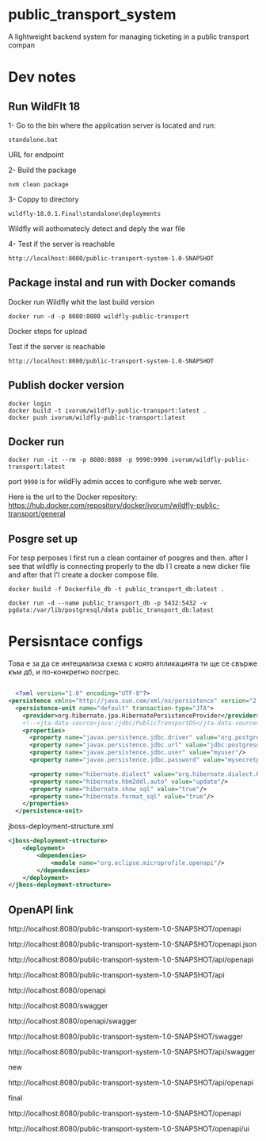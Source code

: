 # public_transport_system

A lightweight backend system for managing ticketing in a public transport compan

# Dev notes

## Run WildFlt 18

1- Go to the bin where the application server is located and run:

```
standalone.bat
```

URL for endpoint

2- Build the package

```
nvm clean package
```

3- Coppy to directory

```
wildfly-18.0.1.Final\standalone\deployments
```

Wildfly will aothomatecly detect and deply the war file

4- Test if the server is reachable

```
http://localhost:8080/public-transport-system-1.0-SNAPSHOT
```

## Package instal and run with Docker comands

Docker run Wildfly whit the last build version

```
docker run -d -p 8080:8080 wildfly-public-transport
```

Docker steps for upload

Test if the server is reachable

```
http://localhost:8080/public-transport-system-1.0-SNAPSHOT
```

## Publish docker version

```
docker login
docker build -t ivorum/wildfly-public-transport:latest .
docker push ivorum/wildfly-public-transport:latest
```

## Docker run

```
docker run -it --rm -p 8080:8080 -p 9990:9990 ivorum/wildfly-public-transport:latest

```

port `9990` is for wildFly admin acces to configure whe web server.

Here is the url to the Docker repository:
https://hub.docker.com/repository/docker/ivorum/wildfly-public-transport/general

## Posgre set up

For tesp perposes I first run a clean container of posgres and then. after I see that wildfly is connecting properly to the db I`l create a new dicker file and after that I'l create a docker compose file.

```
docker build -f Dockerfile_db -t public_transport_db:latest .
```

```
docker run -d --name public_transport_db -p 5432:5432 -v pgdata:/var/lib/postgresql/data public_transport_db:latest
```

# Persisntace configs

Това е за да се интециализа схема с която апликацията ти ще се свърже към дб, и по-конкретно посгрес.

```xml

  <?xml version="1.0" encoding="UTF-8"?>
<persistence xmlns="http://java.sun.com/xml/ns/persistence" version="2.0">
  <persistence-unit name="default" transaction-type="JTA">
    <provider>org.hibernate.jpa.HibernatePersistenceProvider</provider>
    <!--<jta-data-source>java:/jdbc/PublicTransportDS</jta-data-source>-->
    <properties>
      <property name="javax.persistence.jdbc.driver" value="org.postgresql.Driver"/>
      <property name="javax.persistence.jdbc.url" value="jdbc:postgresql://postgres-db:5432/public_transport_db"/>
      <property name="javax.persistence.jdbc.user" value="myuser"/>
      <property name="javax.persistence.jdbc.password" value="mysecretpassword"/>

      <property name="hibernate.dialect" value="org.hibernate.dialect.PostgreSQL95Dialect"/>
      <property name="hibernate.hbm2ddl.auto" value="update"/>
      <property name="hibernate.show_sql" value="true"/>
      <property name="hibernate.format_sql" value="true"/>
    </properties>
  </persistence-unit>

```

jboss-deployment-structure.xml

```xml
<jboss-deployment-structure>
    <deployment>
        <dependencies>
            <module name="org.eclipse.microprofile.openapi"/>
        </dependencies>
    </deployment>
</jboss-deployment-structure>
```

## OpenAPI link

http://localhost:8080/public-transport-system-1.0-SNAPSHOT/openapi

http://localhost:8080/public-transport-system-1.0-SNAPSHOT/openapi.json

http://localhost:8080/public-transport-system-1.0-SNAPSHOT/api/openapi

http://localhost:8080/public-transport-system-1.0-SNAPSHOT/api

http://localhost:8080/openapi

http://localhost:8080/swagger

http://localhost:8080/openapi/swagger

http://localhost:8080/public-transport-system-1.0-SNAPSHOT/swagger

http://localhost:8080/public-transport-system-1.0-SNAPSHOT/api/swagger

new

http://localhost:8080/public-transport-system-1.0-SNAPSHOT/api/openapi

final

http://localhost:8080/public-transport-system-1.0-SNAPSHOT/openapi

http://localhost:8080/public-transport-system-1.0-SNAPSHOT/openapi/ui
